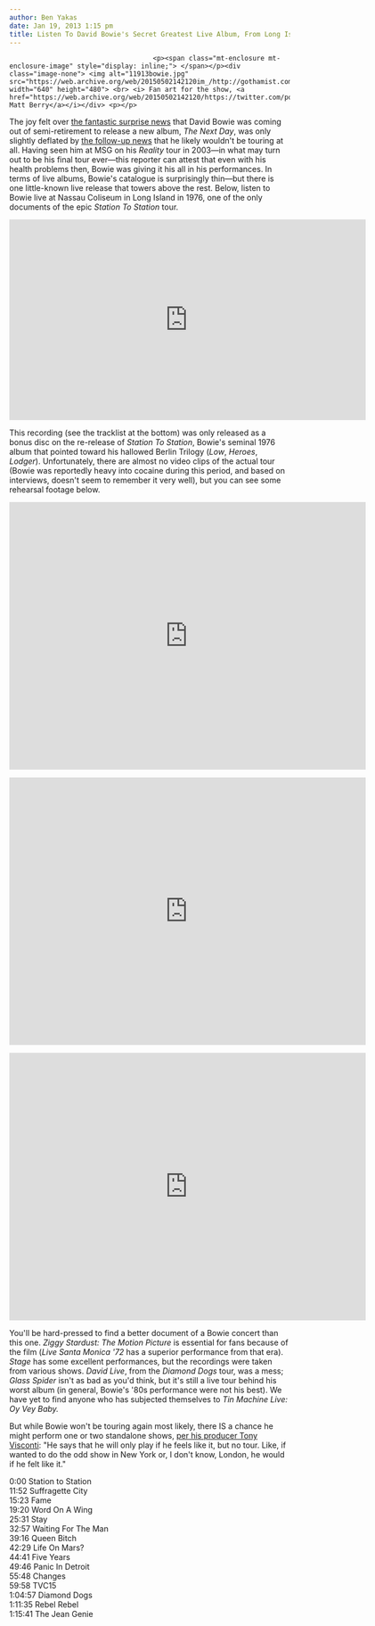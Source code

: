 ```yaml
---
author: Ben Yakas
date: Jan 19, 2013 1:15 pm
title: Listen To David Bowie's Secret Greatest Live Album, From Long Island In 1976
---
```


	
										<p><span class="mt-enclosure mt-enclosure-image" style="display: inline;"> </span></p><div class="image-none"> <img alt="11913bowie.jpg" src="https://web.archive.org/web/20150502142120im_/http://gothamist.com/attachments/byakas/11913bowie.jpg" width="640" height="480"> <br> <i> Fan art for the show, <a href="https://web.archive.org/web/20150502142120/https://twitter.com/porksmith/status/290820219411255296/photo/1/large">via Matt Berry</a></i></div> <p></p>

<p>The joy felt over <a href="https://web.archive.org/web/20150502142120/http://gothamist.com/2013/01/08/bowie.php">the fantastic surprise news</a> that David Bowie was coming out of semi-retirement to release a new album, <em>The Next Day</em>, was only slightly deflated by <a href="https://web.archive.org/web/20150502142120/http://www.independent.co.uk/arts-entertainment/music/news/david-bowie-wont-be-touring-his-producer-tony-visconti-confirms-8448586.html">the follow-up news</a> that he likely wouldn&apos;t be touring at all. Having seen him at MSG on his <em>Reality</em> tour in 2003&#x2014;in what may turn out to be his final tour ever&#x2014;this reporter can attest that even with his health problems then, Bowie was giving it his all in his performances. In terms of live albums, Bowie&apos;s catalogue is surprisingly thin&#x2014;but there is one little-known live release that towers above the rest. Below, listen to Bowie live at Nassau Coliseum in Long Island in 1976, one of the only documents of the epic <em>Station To Station</em> tour.</p>

<p><iframe width="640" height="360" src="https://web.archive.org/web/20150502142120if_/http://www.youtube.com/embed/kj414ZrPY2U" frameborder="0" allowfullscreen></iframe></p>

<p>This recording (see the tracklist at the bottom) was only released as a bonus disc on the re-release of <em>Station To Station</em>, Bowie&apos;s seminal 1976 album that pointed toward his hallowed Berlin Trilogy (<em>Low</em>, <em>Heroes</em>, <em>Lodger</em>). Unfortunately, there are almost no video clips of the actual tour (Bowie was reportedly heavy into cocaine during this period, and based on interviews, doesn&apos;t seem to remember it very well), but you can see some rehearsal footage below.</p>

<p><iframe width="640" height="480" src="https://web.archive.org/web/20150502142120if_/http://www.youtube.com/embed/hXZDWhXgsOg" frameborder="0" allowfullscreen></iframe></p>

<p><iframe width="640" height="480" src="https://web.archive.org/web/20150502142120if_/http://www.youtube.com/embed/g7X5V9cOWVc" frameborder="0" allowfullscreen></iframe></p>

<p><iframe width="640" height="480" src="https://web.archive.org/web/20150502142120if_/http://www.youtube.com/embed/FLCaRM2YCuo" frameborder="0" allowfullscreen></iframe></p>

<p>You&apos;ll be hard-pressed to find a better document of a Bowie concert than this one. <em>Ziggy Stardust: The Motion Picture</em> is essential for fans because of the film (<em>Live Santa Monica &apos;72</em> has a superior performance from that era). <em>Stage</em> has some excellent performances, but the recordings were taken from various shows. <em>David Live</em>, from the <em>Diamond Dogs</em> tour, was a mess; <em>Glass Spider</em> isn&apos;t as bad as you&apos;d think, but it&apos;s still a live tour behind his worst album (in general, Bowie&apos;s &apos;80s performance were not his best). We have yet to find anyone who has subjected themselves to <em>Tin Machine Live: Oy Vey Baby.</em> </p>

<p>But while Bowie won&apos;t be touring again most likely, there IS a chance he might perform one or two standalone shows, <a href="https://web.archive.org/web/20150502142120/http://www.rollingstone.com/music/news/david-bowies-the-next-day-album-a-track-by-track-preview-20130115">per his producer Tony Visconti</a>: &quot;He says that he will only play if he feels like it, but no tour. Like, if wanted to do the odd show in New York or, I don&apos;t know, London, he would if he felt like it.&quot;</p>

<p>0:00 Station to Station<br>
11:52 Suffragette City <br>
15:23 Fame <br>
19:20 Word On A Wing <br>
25:31 Stay <br>
32:57 Waiting For The Man <br>
39:16 Queen Bitch <br>
42:29 Life On&#xFEFF; Mars? <br>
44:41 Five Years <br>
49:46 Panic In Detroit <br>
55:48 Changes <br>
59:58 TVC15 <br>
1:04:57 Diamond Dogs <br>
1:11:35 Rebel Rebel <br>
1:15:41 The Jean Genie</p>					
										
									
				